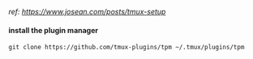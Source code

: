 _ref: https://www.josean.com/posts/tmux-setup_

#### install the plugin manager

`git clone https://github.com/tmux-plugins/tpm ~/.tmux/plugins/tpm`
